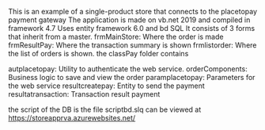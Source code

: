 This is an example of a single-product store that connects to the placetopay payment gateway
The application is made on vb.net 2019 and compiled in framework 4.7
Uses entity framework 6.0 and bd SQL
It consists of 3 forms that inherit from a master.
frmMainStore: Where the order is made
frmResultPay: Where the transaction summary is shown
frmlistorder: Where the list of orders is shown.
the classPay folder contains

autplacetopay: Utility to authenticate the web service.
orderComponents: Business logic to save and view the order
paramplacetopay: Parameters for the web service
resultcreatepay: Entity to send the payment
resultatransaction: Transaction result   payment

the script of the DB is the file
scriptbd.slq
can be viewed at https://storeapprva.azurewebsites.net/
